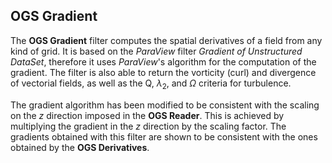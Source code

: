 ## OGS Gradient

The **OGS Gradient** filter computes the spatial derivatives of a field from any kind of grid. It is based on the _ParaView_ filter _Gradient of Unstructured DataSet_, therefore it uses _ParaView_'s algorithm for the computation of the gradient. The filter is also able to return the vorticity (curl) and divergence of vectorial fields, as well as the Q, $\lambda_2$, and $\Omega$ criteria for turbulence.

The gradient algorithm has been modified to be consistent with the scaling on the _z_ direction imposed in the **OGS Reader**. This is achieved by multiplying the gradient in the _z_ direction by the scaling factor. The gradients obtained with this filter are shown to be consistent with the ones obtained by the **OGS Derivatives**.